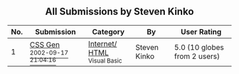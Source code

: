 ﻿<div align="center">

## All Submissions by Steven Kinko

</div>

No.  | Submission | Category | By   | User Rating
---- | ---------- | -------- | ---- | -----------
1 | [CSS Gen<br /><sup>2002-09-17 21:04:16</sup>](https://github.com/Planet-Source-Code/steven-kinko-css-gen__1-40400) | [Internet/ HTML<br /><sup>Visual Basic</sup>](../ByCategory/internet-html__1-34.md) | Steven Kinko | 5.0 (10 globes from 2 users)
